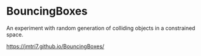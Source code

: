 # BouncingBoxes
An experiment with random generation of colliding objects in a constrained space.

https://jmtri7.github.io/BouncingBoxes/
